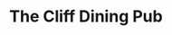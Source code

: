 ---
layout: place
title: The Cliff Dining Pub
permalink: /utah/draper/the-cliff-dining-pub.html
stateAbbr: UT
stateName: Utah
cityName: Draper
seo:
  type: restaurant
  links: http://cliffdiningpub.com/
place_id: ChIJw1QSFmqHUocR-8kX2MWP9ew
photos:
  - name: >-
      places/ChIJw1QSFmqHUocR-8kX2MWP9ew/photos/AeeoHcJNLzPBFpI_Jv0WA691qw26mkresqVC62qtEZCB-GuC0gX-cGmVjg7zITVxdI-h0nc1_jr0DmXqSr82YrQpNCEE0DwR6hTFqmKRbHRZBEtTFvE1xbffFZWUy2LBJXyO-FiPorZ96QZWgJbiFB47lLJ2bicQR8eUfCCeNLvy0cSsHEXSIyc7QVTYoLUsPdLoYaj38zlOT8zMxiYI_LcqBN8GJt8EMwYMbhX-pzYUu1CIMPEO9GpOBlLcdf_tu_PtxT6LianiH24Wu4aWysQPIxW_E13ltx9jVJHAsMvdwrPCRg
    widthPx: 1497
    heightPx: 1000
    authorAttributions:
      - displayName: The Cliff Dining Pub
        uri: https://maps.google.com/maps/contrib/104607575937540391180
        photoUri: >-
          https://lh3.googleusercontent.com/a-/ALV-UjWAmw7dFa0dqlaTAz6p0xuUjQLiJp2JkGb3AlughRTBEdlb9ME=s100-p-k-no-mo
    flagContentUri: >-
      https://www.google.com/local/imagery/report/?cb_client=maps_api_places.places_api&image_key=!1e10!2sAF1QipOjKwnuMWKW3g8epvdChDw50R7jBvDAXHnexCSE&hl=en-US
    googleMapsUri: >-
      https://www.google.com/maps/place//data=!3m4!1e2!3m2!1sAF1QipOjKwnuMWKW3g8epvdChDw50R7jBvDAXHnexCSE!2e10!4m2!3m1!1s0x8752876a161254c3:0xecf58fc5d817c9fb
  - name: >-
      places/ChIJw1QSFmqHUocR-8kX2MWP9ew/photos/AeeoHcKnWFmDuUipBYZbhOtuoYaNfAdnz8Bun6t4PXPAEtbw1U6ECmeIw-dU0gdXygkVOrIv-9mKVN3dsYc4RbK44S5YI9kVEnO4BLPxDtVWPOGN9AFn_GhHh9J_uAGQMRLtkrPFFkI-glGXVNm_Cak_FSMcXJZEohG28UIoEcio4O1JxWsYfO9mbE8AdAlphU2ZsUCkKQvFpHUPjoU_TWP6_w_gaW5pJ7u0W-_FRmSPBmSGj8KLFAKZhwkO3jQ2rKdDwoZmCZlCF6DTBl3VgYZNwjGZmAqtZ98YSpabTUAwOt_7RNdPh8uvsi9w32GzxyYLVLAtsn7jgNZmmeS1p0T5iXL6aw1aM4yCUQSFOeF66dXWQrLU_DKgdm65llommzRxJUz_bO8Im5TvM4Z4aFNERUvIrSplIhxq6ybz08oGCwOw5A_-
    widthPx: 3024
    heightPx: 4032
    authorAttributions:
      - displayName: Sara Montoya
        uri: https://maps.google.com/maps/contrib/116293238202439557741
        photoUri: >-
          https://lh3.googleusercontent.com/a-/ALV-UjUxPblAXLVNsKlr7bKDBxC2tc-SGwMd5Jn0LjMp5YySX_7oSrw2=s100-p-k-no-mo
    flagContentUri: >-
      https://www.google.com/local/imagery/report/?cb_client=maps_api_places.places_api&image_key=!1e10!2sCIHM0ogKEICAgMDwhcrB_gE&hl=en-US
    googleMapsUri: >-
      https://www.google.com/maps/place//data=!3m4!1e2!3m2!1sCIHM0ogKEICAgMDwhcrB_gE!2e10!4m2!3m1!1s0x8752876a161254c3:0xecf58fc5d817c9fb
  - name: >-
      places/ChIJw1QSFmqHUocR-8kX2MWP9ew/photos/AeeoHcL-3r5LZ0qINM85-a3a_oLBiDBpU05EThAFoDoCRiSPrmKtHThGlXgM8GFCshC4meaFO-sURKOz0yOOid_DXwrwsFVlMAUzKv8vduKMfJuoeKQKVj_5g7YpwVA0iwLmcWhvwIAsWMEeYdXfzt65A3DxP9U1lM0HC-Y-Apx-kspPAzvQ06gn9D0CwsVCSUyKPSkWz_30iAwHcxivwC9dddQyKjbwnuDQeAQ6fMja66w6MpvAIjGC3xexeAmV5JulYrWHbcPxgMqvXLRchuMFCNP6dRI_Ut4hTows1dBTMfT_iQ
    widthPx: 1080
    heightPx: 608
    authorAttributions:
      - displayName: The Cliff Dining Pub
        uri: https://maps.google.com/maps/contrib/104607575937540391180
        photoUri: >-
          https://lh3.googleusercontent.com/a-/ALV-UjWAmw7dFa0dqlaTAz6p0xuUjQLiJp2JkGb3AlughRTBEdlb9ME=s100-p-k-no-mo
    flagContentUri: >-
      https://www.google.com/local/imagery/report/?cb_client=maps_api_places.places_api&image_key=!1e10!2sAF1QipMirqtofiRkdu7HE-2aL9hwtUICuAjdGaspmqXX&hl=en-US
    googleMapsUri: >-
      https://www.google.com/maps/place//data=!3m4!1e2!3m2!1sAF1QipMirqtofiRkdu7HE-2aL9hwtUICuAjdGaspmqXX!2e10!4m2!3m1!1s0x8752876a161254c3:0xecf58fc5d817c9fb
  - name: >-
      places/ChIJw1QSFmqHUocR-8kX2MWP9ew/photos/AeeoHcKMGDEVAYFPp9fmBra6mLy-o-ddXWG4AFmcxNtUVBZFDJ3EmVm8dLv7Qhw6lO2LC62iCFU_3ol7WKXHIPXaud1rKqEzHID-7l3iBamf3lXLbTqJRMOgmu6w-ynctduljGiWvdIkgmHQFfOEgE49XfgSxiibraEfyR5q_zZ7-Ai2dfIkqLXYcyFOttBbzxNa1kVcsq2vLJ640lEOFjpuknzqTSqOgspHhP2WeR5OQuk74z0NXoK3MQ8tpvArouY8bHwj6J-3-KVaseX_V7VoF-rF4FIyQVcRjsfytDtJKfwI5oABLKtRMuh4yqBcg34xHPFX8nLi3hMPvgr5o1NmO9Yqivl7UyP0uK0_awEf4rSN6d5CAuRKB2umBAb9anuMfjslUS3w0Ix_T-5QJKbNiywbWf2JoBagtcv70cNXXfw
    widthPx: 3246
    heightPx: 2513
    authorAttributions:
      - displayName: Bart Artz
        uri: https://maps.google.com/maps/contrib/113870003039069342784
        photoUri: >-
          https://lh3.googleusercontent.com/a-/ALV-UjWXWj_wepsT8Ng3y-D7XtEEXI6nOrxQMHB2ZvXW4iNrbpepBc-k=s100-p-k-no-mo
    flagContentUri: >-
      https://www.google.com/local/imagery/report/?cb_client=maps_api_places.places_api&image_key=!1e10!2sCIHM0ogKEICAgIC9x7W6dg&hl=en-US
    googleMapsUri: >-
      https://www.google.com/maps/place//data=!3m4!1e2!3m2!1sCIHM0ogKEICAgIC9x7W6dg!2e10!4m2!3m1!1s0x8752876a161254c3:0xecf58fc5d817c9fb
  - name: >-
      places/ChIJw1QSFmqHUocR-8kX2MWP9ew/photos/AeeoHcJEusgFpsZTvy4GnwR3dMtpQuqZFSQRmPK40-Vfey69dLa0ua7K7Jb8gFREaQxujkUcZOjCv_5QdqrVFaqjIe19wduV8j3MJJWJBqnPkEflMhMXdQnmg5EconXvQ1ImFnfi-i1JrhxhrHJNK7toQTO_gvmW9U3itjILxxqyYnsL-lOfatzqPzsFt7UmkEiTpBmxYO6rmfB1konGeAj4fdii9KOrDLRQCydSySCxGklwIOvuypEqqcGiCQl7qZNu5ov6kLjD1LdMWMR_em3uiyJVOMZSXnzGQ234vPFqr1hcP7qeCjm0xbrWWfA0j7NauanAJgtU3rKgX5AyKSkkgMtHv2jTTbSSjLoxSMN5ZOi5J08pfhlaqlL63Dv7FL3zlijbhQjVs9R3lWG9luJuGCGH1nwoxru66pKiYOswEzE5oQHa5PIQU4z2z1-yny7G
    widthPx: 4000
    heightPx: 3000
    authorAttributions:
      - displayName: Mike Ashcraft
        uri: https://maps.google.com/maps/contrib/100391428228204766596
        photoUri: >-
          https://lh3.googleusercontent.com/a-/ALV-UjWa1Ku1wkqGbo0Ep1YWUrPidHqCzXr0Y5RNFA1NfmYCRHMVDU_AiQ=s100-p-k-no-mo
    flagContentUri: >-
      https://www.google.com/local/imagery/report/?cb_client=maps_api_places.places_api&image_key=!1e10!2sCIABIhAGbyw7gyi5Y2ek3LQACdf3&hl=en-US
    googleMapsUri: >-
      https://www.google.com/maps/place//data=!3m4!1e2!3m2!1sCIABIhAGbyw7gyi5Y2ek3LQACdf3!2e10!4m2!3m1!1s0x8752876a161254c3:0xecf58fc5d817c9fb
  - name: >-
      places/ChIJw1QSFmqHUocR-8kX2MWP9ew/photos/AeeoHcL-x13V9KkHsv8bv5sVwejiU8rurVQmHf-hgUlr60gFYuvInOT1x_adQHBNpNAVZqnI9Yc6ta9t25m6Vo1Mf21yxNNjveOS1IpSEd4IdLWmNcIjys-m9W1TJNnfwjt0ij-ZWiCwcsw1qREEth7Qt7yVcoCUMYkSKfRMtA-f7bQ0-dYla5Fm8GXZ_TIYXxIlwvo7u6zac0N6zHRM2B_O0qUIgzRV0OGFXCSlKkYjvRUnuOCllCSmrCdDxCZSmcZfODgjjQmMVXx-VkoOls76hyxZJnd6UteRWWhvM-vMcEUom7DDjWINpJh10edEF-7PMLS_HKX-WEhnp8tnUTZRDhBDTgKzK52_IF4QPbhbgMw47rD6ITDlMru-ghOB6VxCu4_QICyvVhsJPfjlhZLRO24ioQPbRyr_TGgiio8ND9jQ6IsG
    widthPx: 3024
    heightPx: 4032
    authorAttributions:
      - displayName: Jackie Frias
        uri: https://maps.google.com/maps/contrib/103533539686385846786
        photoUri: >-
          https://lh3.googleusercontent.com/a-/ALV-UjUYSvcct6RzbFBNWpRZJtPKEtRA-UIPpxAeQTAcTJ_1FocAkAOcqw=s100-p-k-no-mo
    flagContentUri: >-
      https://www.google.com/local/imagery/report/?cb_client=maps_api_places.places_api&image_key=!1e10!2sCIHM0ogKEICAgIDDhrXnmwE&hl=en-US
    googleMapsUri: >-
      https://www.google.com/maps/place//data=!3m4!1e2!3m2!1sCIHM0ogKEICAgIDDhrXnmwE!2e10!4m2!3m1!1s0x8752876a161254c3:0xecf58fc5d817c9fb
  - name: >-
      places/ChIJw1QSFmqHUocR-8kX2MWP9ew/photos/AeeoHcIBiOVUUlIz0vKBe6gtZncablvaKwEWnnZQ9ZGSgq8AK1CSP_DeE2qDBCYhOymJXBmlkIQkXXqUxhnIl3V8xj0lCO-ftvyOBcTusjpHDwHhDB3BA4dwo9mqCzECnZ7W-VHtYJuGsN6QJhBzCeQKSbv4R3Kd-zFZB9CgVHuZvfeBZ4XXDtmaBWYkfPqbf3QtBOFVr_-HlzEIdBqvAsecRGgEvclDZFy48GWYll0CQ1d4HutUsqSDU6kgRsJs0C09ZkpnCtuGh2ZQQagqCWi9fsX4OHmAKIO0KwWye4wZzpKSGdsuSmmGZpoda3RSk5I_Oj_QZe-JZg8aZz3kGu1BGUdNhU3-GwbzSbVbscw0esfkmGYtyhxMRLhmBrLGxglm-76reUYVuZPWR9bW0NN11CRyDiuKHPpxyrg0ItheE5cp-A
    widthPx: 4032
    heightPx: 3024
    authorAttributions:
      - displayName: Emily Livingston
        uri: https://maps.google.com/maps/contrib/117170916615133764072
        photoUri: >-
          https://lh3.googleusercontent.com/a/ACg8ocK2DtbK0rt4NkKq8w7LrCmEqitVgmJ4JFMBOgSXBbf-56Ms=s100-p-k-no-mo
    flagContentUri: >-
      https://www.google.com/local/imagery/report/?cb_client=maps_api_places.places_api&image_key=!1e10!2sCIHM0ogKEICAgIDbr6flOA&hl=en-US
    googleMapsUri: >-
      https://www.google.com/maps/place//data=!3m4!1e2!3m2!1sCIHM0ogKEICAgIDbr6flOA!2e10!4m2!3m1!1s0x8752876a161254c3:0xecf58fc5d817c9fb
  - name: >-
      places/ChIJw1QSFmqHUocR-8kX2MWP9ew/photos/AeeoHcJyS6pYPfBP7SrWd8EndNyejUQcRqxU9myFh1naN5SQRheQp1TzZWVM3oSCn1QShzOqTFKFVbppMWowwuhqLKp6AAu4sc30TDz88dD3Di5aI3pAQfdXqnD8ci1-6l3hvwRQfFYXncEaLuPHXVtTngc7eschQkXkc732dVNMNx-lNo8B78AVVB5fbMW9uWEGBKbjXjH781WQ-rAIry6mnhFehlOL5p34qbOuDK4VQngfkDH6lcKIJ1NOb6u73QpnpuChw7rFDxomO5skiUIrGf5_VWUDvFU4rODcdeh_2bc0UhGwwz6bJa6ODPK-v4n-D8GEZ3TLo1LE2QbY5VonEqAe2I9EcxRz63lxs7UUOsZliKiwMYj3-7ewrd51TExX_neaZNr6wSjhuNNz0-0Q21hWMwaGfAf0BdPVc0tlw2p-Dw
    widthPx: 3000
    heightPx: 4000
    authorAttributions:
      - displayName: Bart Artz
        uri: https://maps.google.com/maps/contrib/113870003039069342784
        photoUri: >-
          https://lh3.googleusercontent.com/a-/ALV-UjWXWj_wepsT8Ng3y-D7XtEEXI6nOrxQMHB2ZvXW4iNrbpepBc-k=s100-p-k-no-mo
    flagContentUri: >-
      https://www.google.com/local/imagery/report/?cb_client=maps_api_places.places_api&image_key=!1e10!2sCIHM0ogKEICAgIC9x7W6Ng&hl=en-US
    googleMapsUri: >-
      https://www.google.com/maps/place//data=!3m4!1e2!3m2!1sCIHM0ogKEICAgIC9x7W6Ng!2e10!4m2!3m1!1s0x8752876a161254c3:0xecf58fc5d817c9fb
  - name: >-
      places/ChIJw1QSFmqHUocR-8kX2MWP9ew/photos/AeeoHcKj-Kauu1fgWvOqSara7yxtIjVlDYNhZkgWTu-_gP44Ql5ck5TImXfPts_r19Lp29_crjWwq9WwRYOhHHtJe7wJI2MYX206BkS92cYyQOT5eKLTf22QndeLW-cp_hX2mPLj2BBfDlASZeMqu-wISxyuDKcUMBex5Uf5oMcK1k808A_2b0ehP2nGDeDwbVYp8OeeSyuUCUGsN4JhLx7Yw_w53NdAkGHnN-yrPw4538ASc8iZ6rCMjJbD_hJGjKQFdMh0KEzrm0hG4D8HkI1XAEupVNfx85pWw6uowckYjD1fq5Ma7LXQE1oePApRgP5xgGCti74VFiAYyElIm7gw9AstQwo94gg6l86X6f-jwRExR5f6XkN3F7cToI5O6nXpKLTgAgtwZ7d2Zu9TLD4dy7bn4MKLKTgniG3ETapJsbyKhCoB
    widthPx: 3022
    heightPx: 3302
    authorAttributions:
      - displayName: Debbie Stobaugh
        uri: https://maps.google.com/maps/contrib/117520844497399033810
        photoUri: >-
          https://lh3.googleusercontent.com/a-/ALV-UjVdNZiKF45IjLk5RT71LXLK310gsRHYlu6PBB4ytycWDIzKtaUu=s100-p-k-no-mo
    flagContentUri: >-
      https://www.google.com/local/imagery/report/?cb_client=maps_api_places.places_api&image_key=!1e10!2sCIHM0ogKEICAgIDxhe7nkwE&hl=en-US
    googleMapsUri: >-
      https://www.google.com/maps/place//data=!3m4!1e2!3m2!1sCIHM0ogKEICAgIDxhe7nkwE!2e10!4m2!3m1!1s0x8752876a161254c3:0xecf58fc5d817c9fb
  - name: >-
      places/ChIJw1QSFmqHUocR-8kX2MWP9ew/photos/AeeoHcIrmUtDTjcLmraPW45F7XJXWLf6EwSAMs-fzc3Loe4dY3bCZrXJ_eQc8HWfHSXn3lkLn-YWaqd14Y-2AdGnqKxkjAvATricZl3awWFXErlQ1qslFldCiXJeZqjxHBgBfP_bxpDbT_1cKV0SIImpV3QAnuW5TXY0bTEXqFIPsXhFqTX-6LcFxJFzuAnNuoR6pbHGgT1dSs7yTBr-T44-jcXWHmy7hhF-oRwMuSRNZlOJBg0uV7VM7kl7PCoJRAEM0I5I-qwfjch7HsydiXffaMkCl0uobei7c3VVlQRHE-OIyKVo0KymhaNKi7sRDltfVMHzYGUCZDCoTMLKExMfWQMFUsIddmZQr9lc-i4fe6Q2GI9vktaG83ESMZILPLu0LOTpRNU04x7mWLva45SHWHqBhkgOR38U-IdC4soMs2iVuFV5
    widthPx: 4000
    heightPx: 3000
    authorAttributions:
      - displayName: Alane Mercado
        uri: https://maps.google.com/maps/contrib/111922585301601509323
        photoUri: >-
          https://lh3.googleusercontent.com/a-/ALV-UjWt9o7tCQ0Y_GaTFmP1GTBL-fxS00z4Yy5qdsnkvnLZlqIZD4hX=s100-p-k-no-mo
    flagContentUri: >-
      https://www.google.com/local/imagery/report/?cb_client=maps_api_places.places_api&image_key=!1e10!2sCIHM0ogKEICAgICrrMvsgwE&hl=en-US
    googleMapsUri: >-
      https://www.google.com/maps/place//data=!3m4!1e2!3m2!1sCIHM0ogKEICAgICrrMvsgwE!2e10!4m2!3m1!1s0x8752876a161254c3:0xecf58fc5d817c9fb
address: 12234 Draper Gate Dr, Draper, UT 84020, USA
street: 12234 Draper Gate Dr
city: Draper
state: UT
zip: '84020'
country: USA
neighborhood: null
latitude: '40.528000'
longitude: '-111.852940'
accessibility_options:
  wheelchairAccessibleParking: true
  wheelchairAccessibleEntrance: true
  wheelchairAccessibleRestroom: true
  wheelchairAccessibleSeating: true
business_status: OPERATIONAL
name: The Cliff Dining Pub
google_maps_links:
  directionsUri: >-
    https://www.google.com/maps/dir//''/data=!4m7!4m6!1m1!4e2!1m2!1m1!1s0x8752876a161254c3:0xecf58fc5d817c9fb!3e0
  placeUri: https://maps.google.com/?cid=17074711642141870587
  writeAReviewUri: >-
    https://www.google.com/maps/place//data=!4m3!3m2!1s0x8752876a161254c3:0xecf58fc5d817c9fb!12e1
  reviewsUri: >-
    https://www.google.com/maps/place//data=!4m4!3m3!1s0x8752876a161254c3:0xecf58fc5d817c9fb!9m1!1b1
  photosUri: >-
    https://www.google.com/maps/place//data=!4m3!3m2!1s0x8752876a161254c3:0xecf58fc5d817c9fb!10e5
primary_type: Bar
opening_hours:
  openNow: true
  periods:
    - open:
        day: 0
        hour: 10
        minute: 0
      close:
        day: 0
        hour: 21
        minute: 0
    - open:
        day: 1
        hour: 16
        minute: 0
      close:
        day: 1
        hour: 22
        minute: 0
    - open:
        day: 2
        hour: 16
        minute: 0
      close:
        day: 2
        hour: 22
        minute: 0
    - open:
        day: 3
        hour: 16
        minute: 0
      close:
        day: 3
        hour: 22
        minute: 0
    - open:
        day: 4
        hour: 16
        minute: 0
      close:
        day: 4
        hour: 22
        minute: 0
    - open:
        day: 5
        hour: 16
        minute: 0
      close:
        day: 5
        hour: 23
        minute: 0
    - open:
        day: 6
        hour: 10
        minute: 0
      close:
        day: 6
        hour: 23
        minute: 0
  weekdayDescriptions:
    - 'Monday: 4:00 – 10:00 PM'
    - 'Tuesday: 4:00 – 10:00 PM'
    - 'Wednesday: 4:00 – 10:00 PM'
    - 'Thursday: 4:00 – 10:00 PM'
    - 'Friday: 4:00 – 11:00 PM'
    - 'Saturday: 10:00 AM – 11:00 PM'
    - 'Sunday: 10:00 AM – 9:00 PM'
  nextCloseTime: '2025-05-04T05:00:00Z'
secondary_opening_hours:
  regular:
    weekdayDescriptions: null
    type: null
  current:
    weekdayDescriptions: null
    type: null
phone: (801) 523-2053
price_level: PRICE_LEVEL_MODERATE
price_range: $20 &ndash; $30
rating: '4.3'
rating_count: 2162
website: http://cliffdiningpub.com/
description: >-
  Discover The Cliff Dining Pub in Draper, UT$$$The Cliff Dining Pub in Draper,
  UT, stands out as a welcoming gastropub blending global flavors with fresh
  sushi options in a spacious, inviting setting. This spot features elevated pub
  fare and sushi that appeal to those exploring local dining scenes, complete
  with a patio offering stunning valley views for an enhanced meal experience.
  Live music adds a lively vibe, making it a great choice for casual gatherings
  or relaxed brunches, while the menu highlights creative dishes that cater to a
  variety of tastes. Accessibility features ensure it's easy to enjoy, whether
  you're stopping by for a quick bite or a full evening out, positioning it as a
  top pick among sushi restaurants in the area.
generative_summary: >-
  Discover The Cliff Dining Pub in Draper, UT$$$The Cliff Dining Pub in Draper,
  UT, stands out as a welcoming gastropub blending global flavors with fresh
  sushi options in a spacious, inviting setting. This spot features elevated pub
  fare and sushi that appeal to those exploring local dining scenes, complete
  with a patio offering stunning valley views for an enhanced meal experience.
  Live music adds a lively vibe, making it a great choice for casual gatherings
  or relaxed brunches, while the menu highlights creative dishes that cater to a
  variety of tastes. Accessibility features ensure it's easy to enjoy, whether
  you're stopping by for a quick bite or a full evening out, positioning it as a
  top pick among sushi restaurants in the area.
generative_disclosure: Summarized by AI using the Grok-3-Mini model.
reviews:
  - name: >-
      places/ChIJw1QSFmqHUocR-8kX2MWP9ew/reviews/ChZDSUhNMG9nS0VJQ0FnTUR3aGNyQkhnEAE
    relativePublishTimeDescription: a month ago
    rating: 5
    text:
      text: "I never get disappointed with the food & service at Cliff house Dining pub . Sky , our server took care  of us and she was amazing ! She knew the menu  very well and made great suggestions. She refilled our drinks & always checked in on us to ensure that we had a wonderful dining experience.  She made it a very fun & enjoyable dining experience. We ordered :\n\nPrime rib ( cooked to perfection) . Tender , tasty and  a very nice flavor to it .  Loved their horseradish sauce . The mashed potatoes were tasty .  Real potatoes.\n\nBlackened Salmon  :  Firm with a slight bit of moistness.\_My niece enjoyed it very much . It was very tasty & great flavoring .\n\nSushi Nachos :  Very light , fresh & tasty !\n\nCoconut Shrimp: a crispy, golden-brown with a sweet coconut flavor . Shrimp was juicy . I think it’s one of the best Coconut shrimp I have ever tasted .\n\nFor  dessert we had vanilla butter cake ( thanks Sky, for the recommendation :) )\nAll I can say it was delicious.  You’ll just have to take my word for it .\n\nWe will definitely be back ! Thanks Sky for the fun & wonderful service !"
      languageCode: en
    originalText:
      text: "I never get disappointed with the food & service at Cliff house Dining pub . Sky , our server took care  of us and she was amazing ! She knew the menu  very well and made great suggestions. She refilled our drinks & always checked in on us to ensure that we had a wonderful dining experience.  She made it a very fun & enjoyable dining experience. We ordered :\n\nPrime rib ( cooked to perfection) . Tender , tasty and  a very nice flavor to it .  Loved their horseradish sauce . The mashed potatoes were tasty .  Real potatoes.\n\nBlackened Salmon  :  Firm with a slight bit of moistness.\_My niece enjoyed it very much . It was very tasty & great flavoring .\n\nSushi Nachos :  Very light , fresh & tasty !\n\nCoconut Shrimp: a crispy, golden-brown with a sweet coconut flavor . Shrimp was juicy . I think it’s one of the best Coconut shrimp I have ever tasted .\n\nFor  dessert we had vanilla butter cake ( thanks Sky, for the recommendation :) )\nAll I can say it was delicious.  You’ll just have to take my word for it .\n\nWe will definitely be back ! Thanks Sky for the fun & wonderful service !"
      languageCode: en
    authorAttribution:
      displayName: Sara Montoya
      uri: https://www.google.com/maps/contrib/116293238202439557741/reviews
      photoUri: >-
        https://lh3.googleusercontent.com/a-/ALV-UjUxPblAXLVNsKlr7bKDBxC2tc-SGwMd5Jn0LjMp5YySX_7oSrw2=s128-c0x00000000-cc-rp-mo-ba4
    publishTime: '2025-03-27T02:29:38.784546Z'
    flagContentUri: >-
      https://www.google.com/local/review/rap/report?postId=ChZDSUhNMG9nS0VJQ0FnTUR3aGNyQkhnEAE&d=17924085&t=1
    googleMapsUri: >-
      https://www.google.com/maps/reviews/data=!4m6!14m5!1m4!2m3!1sChZDSUhNMG9nS0VJQ0FnTUR3aGNyQkhnEAE!2m1!1s0x8752876a161254c3:0xecf58fc5d817c9fb
  - name: >-
      places/ChIJw1QSFmqHUocR-8kX2MWP9ew/reviews/ChdDSUhNMG9nS0VJQ0FnSUR2dDdiNDNRRRAB
    relativePublishTimeDescription: 4 months ago
    rating: 4
    text:
      text: >-
        The Cliff Dining Pub in Draper, Utah, offers a modern American menu with
        delicious brunch. It has scenic views, live music, and a bar serving
        handcrafted cocktails. The ambiance and quality of the food are
        exceptional.


        However, experiences are more often good than not. However, on a recent
        visit, no hosts were present at the front for 10 minutes, so we ended up
        seating ourselves. Granted, this is an anomaly of my many visits. And I
        hope it’s doesn’t become more frequent.


        If you’re planning to visit, consider making reservations and checking
        recent reviews to ensure the best experience.
      languageCode: en
    originalText:
      text: >-
        The Cliff Dining Pub in Draper, Utah, offers a modern American menu with
        delicious brunch. It has scenic views, live music, and a bar serving
        handcrafted cocktails. The ambiance and quality of the food are
        exceptional.


        However, experiences are more often good than not. However, on a recent
        visit, no hosts were present at the front for 10 minutes, so we ended up
        seating ourselves. Granted, this is an anomaly of my many visits. And I
        hope it’s doesn’t become more frequent.


        If you’re planning to visit, consider making reservations and checking
        recent reviews to ensure the best experience.
      languageCode: en
    authorAttribution:
      displayName: Ryan Hogan
      uri: https://www.google.com/maps/contrib/114166427274236256443/reviews
      photoUri: >-
        https://lh3.googleusercontent.com/a/ACg8ocLSEo03C_KljB6RXiXnUcZjN8Ijmkef1cBEHyTpUY4T92iHPcA=s128-c0x00000000-cc-rp-mo-ba3
    publishTime: '2024-12-25T01:59:31.149721Z'
    flagContentUri: >-
      https://www.google.com/local/review/rap/report?postId=ChdDSUhNMG9nS0VJQ0FnSUR2dDdiNDNRRRAB&d=17924085&t=1
    googleMapsUri: >-
      https://www.google.com/maps/reviews/data=!4m6!14m5!1m4!2m3!1sChdDSUhNMG9nS0VJQ0FnSUR2dDdiNDNRRRAB!2m1!1s0x8752876a161254c3:0xecf58fc5d817c9fb
  - name: >-
      places/ChIJw1QSFmqHUocR-8kX2MWP9ew/reviews/ChZDSUhNMG9nS0VJQ0FnSUN2NE52MUVREAE
    relativePublishTimeDescription: 4 months ago
    rating: 5
    text:
      text: >-
        I dined here yesterday but I have visited a couple of times previously.
        I really enjoyed myself as I did in the past. The service was great. The
        lighting and atmosphere on the bar side sets a chill vibe. The menu
        options are wide and I had a great meal last night. The coconut shrimp
        are super tasty. The old fashion that was recommended by the server was
        on point. I will definitely be back and I highly recommend.
      languageCode: en
    originalText:
      text: >-
        I dined here yesterday but I have visited a couple of times previously.
        I really enjoyed myself as I did in the past. The service was great. The
        lighting and atmosphere on the bar side sets a chill vibe. The menu
        options are wide and I had a great meal last night. The coconut shrimp
        are super tasty. The old fashion that was recommended by the server was
        on point. I will definitely be back and I highly recommend.
      languageCode: en
    authorAttribution:
      displayName: Carlos Francisco Rivera
      uri: https://www.google.com/maps/contrib/105483525749316241553/reviews
      photoUri: >-
        https://lh3.googleusercontent.com/a-/ALV-UjWddswobaQtJNGVl-KB8TwSrUsNtdnAre2BRZKbzskXS-0m2RQSkw=s128-c0x00000000-cc-rp-mo-ba7
    publishTime: '2024-12-07T05:23:35.264611Z'
    flagContentUri: >-
      https://www.google.com/local/review/rap/report?postId=ChZDSUhNMG9nS0VJQ0FnSUN2NE52MUVREAE&d=17924085&t=1
    googleMapsUri: >-
      https://www.google.com/maps/reviews/data=!4m6!14m5!1m4!2m3!1sChZDSUhNMG9nS0VJQ0FnSUN2NE52MUVREAE!2m1!1s0x8752876a161254c3:0xecf58fc5d817c9fb
  - name: >-
      places/ChIJw1QSFmqHUocR-8kX2MWP9ew/reviews/ChZDSUhNMG9nS0VJQ0FnSURQMHB1bU9nEAE
    relativePublishTimeDescription: 5 months ago
    rating: 4
    text:
      text: >-
        I recently had the pleasure of dining at The Cliff Dining in Draper and
        wanted to share my experience. The restaurant offers two distinct
        seating areas: one side opens up to the bar, which can be lively and a
        bit loud, while the other side is much quieter and cozier. If you’re
        looking for a more peaceful ambiance, you can let the host know your
        preference upon arrival.


        A standout part of the evening was the exceptional service. If you
        visit, I highly recommend asking for Sophie as your server. She truly
        goes above and beyond to ensure you have everything you need. Her
        attentiveness and warm personality made the experience even better.


        Now, let’s talk about the food. The spinach dip appetizer is absolutely
        phenomenal—a must-try! The rest of the food was very good overall,
        though I was a bit disappointed with the jambalaya. It didn’t quite hit
        the mark as a true Southern-style dish, which was a little misleading.


        Despite that, the overall experience was pleasant. The great service,
        inviting atmosphere, and delicious offerings (especially that spinach
        dip!) make this a spot worth visiting.
      languageCode: en
    originalText:
      text: >-
        I recently had the pleasure of dining at The Cliff Dining in Draper and
        wanted to share my experience. The restaurant offers two distinct
        seating areas: one side opens up to the bar, which can be lively and a
        bit loud, while the other side is much quieter and cozier. If you’re
        looking for a more peaceful ambiance, you can let the host know your
        preference upon arrival.


        A standout part of the evening was the exceptional service. If you
        visit, I highly recommend asking for Sophie as your server. She truly
        goes above and beyond to ensure you have everything you need. Her
        attentiveness and warm personality made the experience even better.


        Now, let’s talk about the food. The spinach dip appetizer is absolutely
        phenomenal—a must-try! The rest of the food was very good overall,
        though I was a bit disappointed with the jambalaya. It didn’t quite hit
        the mark as a true Southern-style dish, which was a little misleading.


        Despite that, the overall experience was pleasant. The great service,
        inviting atmosphere, and delicious offerings (especially that spinach
        dip!) make this a spot worth visiting.
      languageCode: en
    authorAttribution:
      displayName: Sachiyth A
      uri: https://www.google.com/maps/contrib/112223754240361971689/reviews
      photoUri: >-
        https://lh3.googleusercontent.com/a-/ALV-UjWoHvWwci58vV-oIPTFc8vd6oAw2hbi6PlLmhV4GwmqE4tdbuQTAQ=s128-c0x00000000-cc-rp-mo-ba5
    publishTime: '2024-11-30T17:47:54.146485Z'
    flagContentUri: >-
      https://www.google.com/local/review/rap/report?postId=ChZDSUhNMG9nS0VJQ0FnSURQMHB1bU9nEAE&d=17924085&t=1
    googleMapsUri: >-
      https://www.google.com/maps/reviews/data=!4m6!14m5!1m4!2m3!1sChZDSUhNMG9nS0VJQ0FnSURQMHB1bU9nEAE!2m1!1s0x8752876a161254c3:0xecf58fc5d817c9fb
  - name: >-
      places/ChIJw1QSFmqHUocR-8kX2MWP9ew/reviews/ChZDSUhNMG9nS0VJQ0FnSUNQNU9YUWNBEAE
    relativePublishTimeDescription: 5 months ago
    rating: 5
    text:
      text: >-
        I enjoyed our visit very much. The server was very professional and
        attentive. The food was excellent. We had the chicken nachos for an
        appetizer and barely had room for the main course. My husband had
        stroganoff and I had the chicken sandwich which was huge.  Everything
        was tasty.  Something I noticed and really appreciated was the tables
        were not all packed together as is often the case in a restaurant.  Also
        the lighting was gentle and relaxing.  This created a relaxing
        atmosphere even with many people in the restaurant.  Also the view from
        the windows was beautiful. We will definitely be coming back.
      languageCode: en
    originalText:
      text: >-
        I enjoyed our visit very much. The server was very professional and
        attentive. The food was excellent. We had the chicken nachos for an
        appetizer and barely had room for the main course. My husband had
        stroganoff and I had the chicken sandwich which was huge.  Everything
        was tasty.  Something I noticed and really appreciated was the tables
        were not all packed together as is often the case in a restaurant.  Also
        the lighting was gentle and relaxing.  This created a relaxing
        atmosphere even with many people in the restaurant.  Also the view from
        the windows was beautiful. We will definitely be coming back.
      languageCode: en
    authorAttribution:
      displayName: Susan Fisher
      uri: https://www.google.com/maps/contrib/113321867518312092091/reviews
      photoUri: >-
        https://lh3.googleusercontent.com/a-/ALV-UjWUBKcI19SG9VFQaZnYH7q7hfpOtWstjXqwKFZfPYVr27CL04LG=s128-c0x00000000-cc-rp-mo-ba3
    publishTime: '2024-11-21T18:08:15.462525Z'
    flagContentUri: >-
      https://www.google.com/local/review/rap/report?postId=ChZDSUhNMG9nS0VJQ0FnSUNQNU9YUWNBEAE&d=17924085&t=1
    googleMapsUri: >-
      https://www.google.com/maps/reviews/data=!4m6!14m5!1m4!2m3!1sChZDSUhNMG9nS0VJQ0FnSUNQNU9YUWNBEAE!2m1!1s0x8752876a161254c3:0xecf58fc5d817c9fb
review_summary: >-
  What Visitors Are Saying$$$People really enjoy the tasty sushi and other
  standout dishes like fresh salmon and shrimp appetizers, often praising their
  bold flavors and quality ingredients for a satisfying meal. The service tends
  to be friendly and attentive, helping to create a welcoming atmosphere that
  keeps diners coming back for more. While the scenic views and lively energy,
  including live music, add to the fun, some note that prices can feel a bit
  high or that waits might happen during busy times—though these are minor
  compared to the positives. Overall, it's a solid spot for anyone hunting for
  great sushi nearby, with many sharing that the experience leaves them feeling
  glad they stopped in. If you're on the lookout for top-rated sushi places,
  this location offers a enjoyable vibe that balances good food with a casual
  setting.
review_disclosure: Summarized by AI using the Grok-3-Mini model.
parking_options:
  freeParkingLot: true
  freeStreetParking: true
payment_options:
  acceptsCreditCards: true
  acceptsDebitCards: true
  acceptsCashOnly: false
  acceptsNfc: true
allow_dogs: null
curbside_pickup: null
delivery: null
dine_in: true
good_for_children: false
good_for_groups: true
good_for_sports: true
live_music: true
menu_for_children: true
outdoor_seating: true
reservable: true
restroom: true
serves_beer: true
serves_breakfast: false
serves_brunch: true
serves_cocktails: true
serves_coffee: true
serves_dinner: true
serves_dessert: true
serves_lunch: true
serves_vegetarian_food: true
serves_wine: true
takeout: true
update_category: atmosphere
places_description: >-
  Elevated global eats & sushi in a spacious setting with a patio overlooking
  the valley.

---
